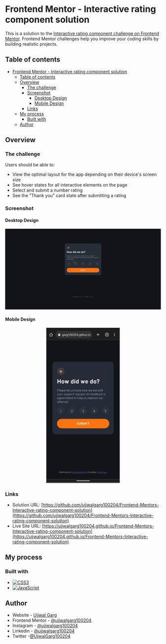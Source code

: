 # Frontend Mentor - Interactive rating component solution

This is a solution to the [Interactive rating component challenge on Frontend Mentor](https://www.frontendmentor.io/challenges/interactive-rating-component-koxpeBUmI). Frontend Mentor challenges help you improve your coding skills by building realistic projects.

## Table of contents

-   [Frontend Mentor - Interactive rating component solution](#frontend-mentor---interactive-rating-component-solution)
    -   [Table of contents](#table-of-contents)
    -   [Overview](#overview)
        -   [The challenge](#the-challenge)
        -   [Screenshot](#screenshot)
            -   [Desktop Design](#desktop-design)
            -   [Mobile Design](#mobile-design)
        -   [Links](#links)
    -   [My process](#my-process)
        -   [Built with](#built-with)
    -   [Author](#author)

## Overview

### The challenge

Users should be able to:

-   View the optimal layout for the app depending on their device's screen size
-   See hover states for all interactive elements on the page
-   Select and submit a number rating
-   See the "Thank you" card state after submitting a rating

### Screenshot

#### Desktop Design

<p align="center">
  <img src="./images/desktop-view.gif" alt="desktop light" width="600"  />
</p>

#### Mobile Design

<p align="center">
	<img src="./images/mobile-view.gif" alt="mobile light" height="500" /> 
</p>

### Links

-   Solution URL: [https://github.com/ujjwalgarg100204/Frontend-Mentors-Interactive-rating-component-solution](https://github.com/ujjwalgarg100204/Frontend-Mentors-Interactive-rating-component-solution)
-   Live Site URL: [https://ujjwalgarg100204.github.io/Frontend-Mentors-Interactive-rating-component-solution](https://ujjwalgarg100204.github.io/Frontend-Mentors-Interactive-rating-component-solution)

## My process

### Built with

-   [![CSS3][css3-shield]][css3-url]
-   [![JavaScript][js-sheild]][javascript-url]

## Author

-   Website - [Ujjwal Garg](https://github.com/ujjwalgarg100204)
-   Frontend Mentor - [@ujjwalgarg100204](https://www.frontendmentor.io/profile/ujjwalgarg100204)
-   Instagram - [@ujjwalgarg100204](https://www.instagram.com/ujjwalgarg100204/)
-   Linkedin - [@ujjwalgarg100204](https://www.linkedin.com/in/ujjwal-garg-3a5639243/)
-   Twitter -[@UjwalGarg100204](https://twitter.com/UjwalGarg100204)

<!-- MARKDOWN LINKS & IMAGES -->
<!-- https://www.markdownguide.org/basic-syntax/#reference-style-links -->

[css3-shield]: https://img.shields.io/badge/CSS3-1572B6?style=for-the-badge&logo=css3&logoColor=white
[css3-url]: https://www.tutorialspoint.com/css/css3_tutorial.htm
[js-sheild]: https://img.shields.io/badge/JavaScript-F7DF1E?style=for-the-badge&logo=javascript&logoColor=black
[javascript-url]: https://developer.mozilla.org/en-US/docs/Web/JavaScript
